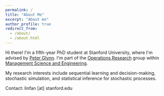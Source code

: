 ```yaml
---
permalink: /
title: "About Me"
excerpt: "About me"
author_profile: true
redirect_from: 
  - /about/
  - /about.html
---
```


Hi there! I'm a fifth-year PhD student at Stanford University, where I'm advised by [Peter Glynn](https://web.stanford.edu/~glynn/). I'm part of the [Operations Research](https://or.stanford.edu/) group within [Management Science and Engineering](https://msande.stanford.edu/).

My research interests include sequential learning and decision-making, stochastic simulation, and statistical inference for stochastic processes.

Contact: linfan [at] stanford.edu


